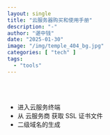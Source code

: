 ```yaml
---
layout: single
title: "云服务器购买和使用手册"
description: "-"
author: "谌中钱"
date: "2025-01-30"
image: "/img/temple_404_bg.jpg"
categories: [ "tech" ]
tags:
  - "tools"
---
```


<br />
<br />

<!-- @import "[TOC]" {cmd="toc" depthFrom=1 depthTo=6} -->

<!-- code_chunk_output -->



<!-- /code_chunk_output -->

- 进入云服务终端
- 从 云服务商 获取 SSL 证书文件
- 二级域名的生成
